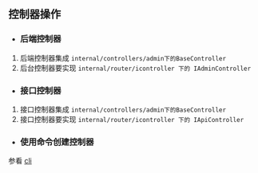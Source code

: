 ## 控制器操作

* ### 后端控制器
1. 后端控制器集成 `internal/controllers/admin下的BaseController`
2. 后台控制器要实现 `internal/router/icontroller 下的 IAdminController`

* ### 接口控制器
1. 接口控制器集成 `internal/controllers/admin下的BaseController`
2. 接口控制器要实现 `internal/router/icontroller 下的 IApiController`

* ### 使用命令创建控制器
参看 [cli](/cli.md#创建Controller文件)
